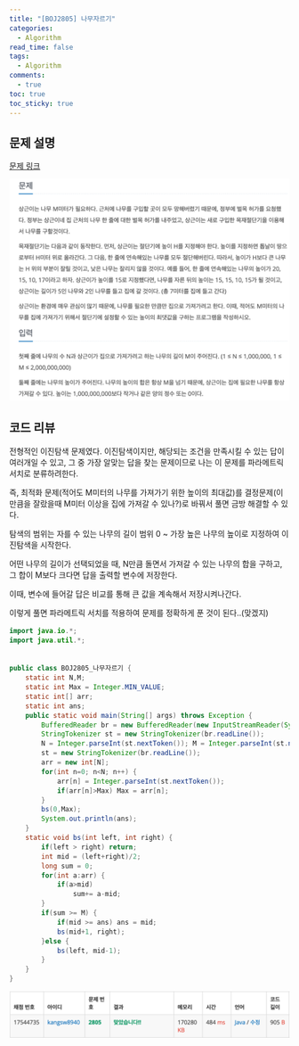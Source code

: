```yaml
---
title: "[BOJ2805] 나무자르기"
categories:
  - Algorithm
read_time: false
tags:
  - Algorithm
comments:
  - true
toc: true
toc_sticky: true
---
```

## 문제 설명
[문제 링크](https://www.acmicpc.net/problem/2805)

![](/assets/img/Algorithm/20200209_5.png)

## 코드 리뷰
전형적인 이진탐색 문제였다. 이진탐색이지만, 해당되는 조건을 만족시킬 수 있는 답이 여러개일 수 있고, 그 중 가장 알맞는 답을 찾는 문제이므로 나는 이 문제를 파라메트릭 서치로 분류하려한다.

즉, 최적화 문제(적어도 M미터의 나무를 가져가기 위한 높이의 최대값)를 결정문제(이만큼을 잘랐을때 M미터 이상을 집에 가져갈 수 있나?)로 바꿔서 풀면 금방 해결할 수 있다.

탐색의 범위는 자를 수 있는 나무의 길이 범위 0 ~ 가장 높은 나무의 높이로 지정하여 이진탐색을 시작한다.

어떤 나무의 길이가 선택되었을 때, N만큼 돌면서 가져갈 수 있는 나무의 합을 구하고, 그 합이 M보다 크다면 답을 출력할 변수에 저장한다.

이때, 변수에 들어갈 답은 비교를 통해 큰 값을 계속해서 저장시켜나간다.

이렇게 풀면 파라메트릭 서치를 적용하여 문제를 정확하게 푼 것이 된다..(맞겠지)

```java
import java.io.*;
import java.util.*;


public class BOJ2805_나무자르기 {
	static int N,M;
	static int Max = Integer.MIN_VALUE;
	static int[] arr;
	static int ans;
	public static void main(String[] args) throws Exception {
		BufferedReader br = new BufferedReader(new InputStreamReader(System.in));
		StringTokenizer st = new StringTokenizer(br.readLine());
		N = Integer.parseInt(st.nextToken()); M = Integer.parseInt(st.nextToken());
		st = new StringTokenizer(br.readLine());
		arr = new int[N];
		for(int n=0; n<N; n++) {
			arr[n] = Integer.parseInt(st.nextToken());
			if(arr[n]>Max) Max = arr[n];
		}
		bs(0,Max);
		System.out.println(ans);
	}
	static void bs(int left, int right) {
		if(left > right) return;
		int mid = (left+right)/2;
		long sum = 0;
		for(int a:arr) {
			if(a>mid)
				sum+= a-mid;
		}
		if(sum >= M) {
			if(mid >= ans) ans = mid;
			bs(mid+1, right);
		}else {
			bs(left, mid-1);
		}
	}
}
```


![](/assets/img/Algorithm/20200209_6.png)